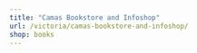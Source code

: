 ```yaml
---
title: "Camas Bookstore and Infoshop"
url: /victoria/camas-bookstore-and-infoshop/
shop: books
---
```

